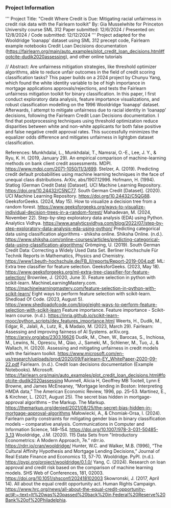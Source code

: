### Project Information
'''
Project Title: "Credit Where Credit is Due: Mitigating racial unfairness in credit risk data with the Fairlearn toolkit"
By: Gia Musselwhite for Princeton University course SML 312
Paper submitted: 12/6/2024 / Presented on: 12/8/2024 / Code submitted: 12/12/2024
''' 
Project adapted for the Wooldridge 'loanapp' dataset using SML 312 precept code, Fairlearn example notebooks Credit Loan Decisions documentation (https://fairlearn.org/main/auto_examples/plot_credit_loan_decisions.html#footcite-dudik2020assessing), and other online tutorials


// Abstract: 
Are unfairness mitigation strategies, like threshold optimizer algorithms, able to reduce unfair outcomes in the field of credit scoring classification tasks? This paper builds on a 2024 project by Chunyu Yang, which found the white identity variable to be of high importance in mortgage applications approvals/rejections, and tests the Fairlearn unfairness mitigation toolkit for binary classification. In this paper, I first conduct exploratory data analysis, feature importance visualizations, and robust classification modelling on the 1996 Wooldridge ‘loanapp’ dataset. Afterwards, I attempt to mitigate unfairness due to racial identity in ‘loanapp’ decisions, following the Fairlearn Credit Loan Decisions documentation. I find that postprocessing techniques using threshold optimization reduce disparities between white and non-white applicants for both false positive and false negative credit approval rates. This successfully minimizes the equalizer odds difference and mitigates unfairness in lightgbm dataset classification.

References: 
Munkhdalai, L., Munkhdalai, T., Namsrai, O.-E., Lee, J. Y., & Ryu, K. H. (2019, January 29). An empirical comparison of machine-learning methods on bank client credit assessments. MDPI. https://www.mdpi.com/2071-1050/11/3/699.
Stelzer, A. (2019). Predicting credit default probabilities using machine learning techniques in the face of unequal class distributions. ArXiv, abs/1907.12996.
Hofmann, H. (1994). Statlog (German Credit Data) [Dataset]. UCI Machine Learning Repository. https://doi.org/10.24432/C5NC77.
South German Credit [Dataset]. (2020). UCI Machine Learning Repository. https://doi.org/10.24432/C5QG88.
GeeksforGeeks. (2024, May 15). How to visualize a decision tree from a random forest. https://www.geeksforgeeks.org/ways-to-visualize-individual-decision-trees-in-a-random-forest/ 
Mahadevan, M. (2024, November 22). Step-by-step exploratory data analysis (EDA) using Python. Analytics Vidhya. https://www.analyticsvidhya.com/blog/2022/07/step-by-step-exploratory-data-analysis-eda-using-python/ 
Predicting categorical data using classification algorithms - shiksha online. Shiksha Online. (n.d.). https://www.shiksha.com/online-courses/articles/predicting-categorical-data-using-classification-algorithms/ 
Grömping, U. (2019). South German Credit Data: Correcting a Widely Used Data Set. Berliner Hochschule Für Technik Reports in Mathematics, Physics and Chemistry. https://www1.beuth-hochschule.de/FB_II/reports/Report-2019-004.pdf.
ML: Extra tree classifier for feature selection. GeeksforGeeks. (2023, May 18). https://www.geeksforgeeks.org/ml-extra-tree-classifier-for-feature-selection/ 
Brownlee, J. (2020, June 3). Feature selection in python with scikit-learn. MachineLearningMastery.com. https://machinelearningmastery.com/feature-selection-in-python-with-scikit-learn/ 
Eight ways to perform feature selection with scikit-learn. Shedload Of Code. (2023, August 5). https://www.shedloadofcode.com/blog/eight-ways-to-perform-feature-selection-with-scikit-learn 
Feature importance. Feature importance - Scikit-learn course. (n.d.). https://inria.github.io/scikit-learn-mooc/python_scripts/dev_features_importance.html
Weerts, H., Dudík, M., Edgar, R., Jalali, A., Lutz, R., & Madaio, M. (2023, March 29). Fairlearn: Assessing and improving fairness of AI Systems. arXiv.org. https://arxiv.org/abs/2303.16626 
Dudík, M., Chen, W., Barocas, S., Inchiosa, M., Lewins, N., Oprescu, M., Qiao, J., Sameki, M., Schlener, M., Tuo, J., & Wallach, H. (2020). Assessing and mitigating unfairness in credit models with the fairlearn toolkit. https://www.microsoft.com/en-us/research/uploads/prod/2020/09/Fairlearn-EY_WhitePaper-2020-09-22.pdf 
Fairlearn. (n.d.). Credit loan decisions documentation (Example Notebooks). Microsoft. https://fairlearn.org/main/auto_examples/plot_credit_loan_decisions.html#footcite-dudik2020assessing 
Munnell, Alicia H, Geoffrey MB Tootell, Lynn E Browne, and James McEneaney, “Mortgage lending in Boston: Interpreting HMDA data,” The American Economic Review, 1996, pp. 25–53.
Martinez, E., & Kirchner, L. (2021, August 25). The secret bias hidden in mortgage-approval algorithms – the Markup. The Markup. https://themarkup.org/denied/2021/08/25/the-secret-bias-hidden-in-mortgage-approval-algorithms 
Małowiecki, A., & Chomiak-Orsa, I. (2024). Fairlearn parity constraints for mitigating gender bias in binary classification models – comparative analysis. Communications in Computer and Information Science, 148–154. https://doi.org/10.1007/978-3-031-50485-3_13 
Wooldridge, J.M. (2020). 115 Data Sets from "Introductory Econometrics: A Modern Approach, 7e.” rdrr.io. https://rdrr.io/cran/wooldridge/
Hunter, W.C. and Walker, M.B. (1996), “The Cultural Affinity Hypothesis and  Mortgage Lending Decisions,” Journal of Real Estate Finance and Economics 13, 57-70.
Wooldridge. PyPI. (n.d.). https://pypi.org/project/wooldridge/0.1.0/ 
Yang, C. (2024). Research on loan approval and credit risk based on the comparison of machine learning models. SHS Web of Conferences, 181, 02003. https://doi.org/10.1051/shsconf/202418102003 
Skowronski, J. (2017, April 14). All about the equal credit opportunity act. Human Rights Campaign. https://www.hrc.org/news/all-about-the-equal-credit-opportunity-act#:~:text=It%20was%20passed%20back%20in,Federal%20Reserve%20Bank%20of%20Philadelphia. 
